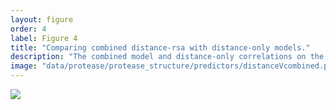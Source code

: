 ```yaml
---
layout: figure
order: 4
label: Figure 4
title: "Comparing combined distance-rsa with distance-only models."
description: "The combined model and distance-only correlations on the protease structure. Red colors represent low correlations--sites closer to those sites are are evolving more rapidly. Blue colors represent high correlations--sites farther from those sites are evolving more rapidly. The correlations on the structure on the right control for RSA and those on the right do not."
image: "data/protease/protease_structure/predictors/distanceVcombined.png"
---
```

<img src="{{ site.baseurl }}/data/protease/protease_structure/predictors/distanceVcombined.png">
